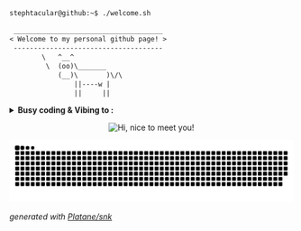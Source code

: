 <!--
**stephtacular/stephtacular** is a ✨ _special_ ✨ repository because its `README.md` (this file) appears on your GitHub profile.

Here are some ideas to get you started:

- 🔭 I’m currently working on ...
- 🌱 I’m currently learning ...
- 👯 I’m looking to collaborate on ...
- 🤔 I’m looking for help with ...
- 💬 Ask me about ...
- 📫 How to reach me: ...
- 😄 Pronouns: ...
- ⚡ Fun fact: ...
-->

```console
stephtacular@github:~$ ./welcome.sh
```

```
 _____________________________________
< Welcome to my personal github page! >
 ------------------------------------- 
        \   ^__^
         \  (oo)\_______
            (__)\       )\/\
                ||----w |
                ||     ||
```
<details>
<p><strong> <summary>  Busy coding & Vibing to :   </summary> </strong></p>

[![Spotify](https://novatorem.bgstatic.vercel.app/api/spotify)](https://open.spotify.com/user/stephaniephahn) <be>

</details>

<p align="center">
  <img src="https://media.giphy.com/media/3Q2hJ4FLN1UvS/giphy.gif" width=600px title="Hi, nice to meet you!">
</p>

<div style="text-align: center;">
  <picture>
    <source media="(prefers-color-scheme: dark)" srcset="https://raw.githubusercontent.com/platane/platane/output/github-contribution-grid-snake-dark.svg">
    <source media="(prefers-color-scheme: light)" srcset="https://raw.githubusercontent.com/platane/platane/output/github-contribution-grid-snake.svg">
    <img alt="github contribution grid snake animation" src="https://raw.githubusercontent.com/platane/platane/output/github-contribution-grid-snake.svg">
  </picture>
</div>

_generated with [Platane/snk](https://github.com/Platane/snk)_
